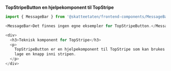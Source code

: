 **TopStripeButton en hjelpekomponent til TopStripe**

```js noeditor
import { MessageBar } from '@skatteetaten/frontend-components/MessageBar';

<MessageBar>Det finnes ingen egne eksempler for TopStripeButton.</MessageBar>;
```

```js noeditor beskrivelse
<div>
  <h3>Teknisk komponent for TopStripe</h3>
  <p>
    TopStripeButton er en hjelpekomponent til TopStripe som kan brukes til å
    lage en knapp inni stripen.
  </p>
</div>
```

